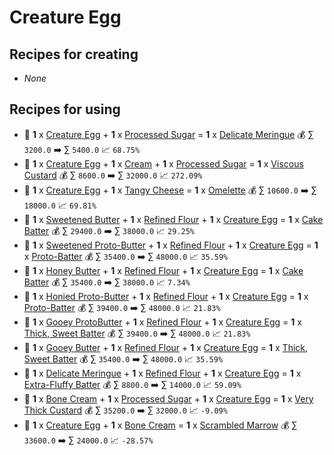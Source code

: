 # Creature Egg

## Recipes for creating

* _None_


## Recipes for using

* 🍳 **1** x [Creature Egg](<Creature Egg.md>) + **1** x [Processed Sugar](<Processed Sugar.md>) = **1** x [Delicate Meringue](<Delicate Meringue.md>) 💰 ∑ `3200.0` ➡️ ∑ `5400.0` 📈 `68.75%`
* 🍳 **1** x [Creature Egg](<Creature Egg.md>) + **1** x [Cream](<Cream.md>) + **1** x [Processed Sugar](<Processed Sugar.md>) = **1** x [Viscous Custard](<Viscous Custard.md>) 💰 ∑ `8600.0` ➡️ ∑ `32000.0` 📈 `272.09%`
* 🍳 **1** x [Creature Egg](<Creature Egg.md>) + **1** x [Tangy Cheese](<Tangy Cheese.md>) = **1** x [Omelette](<Omelette.md>) 💰 ∑ `10600.0` ➡️ ∑ `18000.0` 📈 `69.81%`
* 🍳 **1** x [Sweetened Butter](<Sweetened Butter.md>) + **1** x [Refined Flour](<Refined Flour.md>) + **1** x [Creature Egg](<Creature Egg.md>) = **1** x [Cake Batter](<Cake Batter.md>) 💰 ∑ `29400.0` ➡️ ∑ `38000.0` 📈 `29.25%`
* 🍳 **1** x [Sweetened Proto-Butter](<Sweetened Proto-Butter.md>) + **1** x [Refined Flour](<Refined Flour.md>) + **1** x [Creature Egg](<Creature Egg.md>) = **1** x [Proto-Batter](<Proto-Batter.md>) 💰 ∑ `35400.0` ➡️ ∑ `48000.0` 📈 `35.59%`
* 🍳 **1** x [Honey Butter](<Honey Butter.md>) + **1** x [Refined Flour](<Refined Flour.md>) + **1** x [Creature Egg](<Creature Egg.md>) = **1** x [Cake Batter](<Cake Batter.md>) 💰 ∑ `35400.0` ➡️ ∑ `38000.0` 📈 `7.34%`
* 🍳 **1** x [Honied Proto-Butter](<Honied Proto-Butter.md>) + **1** x [Refined Flour](<Refined Flour.md>) + **1** x [Creature Egg](<Creature Egg.md>) = **1** x [Proto-Batter](<Proto-Batter.md>) 💰 ∑ `39400.0` ➡️ ∑ `48000.0` 📈 `21.83%`
* 🍳 **1** x [Gooey ProtoButter](<Gooey ProtoButter.md>) + **1** x [Refined Flour](<Refined Flour.md>) + **1** x [Creature Egg](<Creature Egg.md>) = **1** x [Thick, Sweet Batter](<Thick, Sweet Batter.md>) 💰 ∑ `39400.0` ➡️ ∑ `48000.0` 📈 `21.83%`
* 🍳 **1** x [Gooey Butter](<Gooey Butter.md>) + **1** x [Refined Flour](<Refined Flour.md>) + **1** x [Creature Egg](<Creature Egg.md>) = **1** x [Thick, Sweet Batter](<Thick, Sweet Batter.md>) 💰 ∑ `35400.0` ➡️ ∑ `48000.0` 📈 `35.59%`
* 🍳 **1** x [Delicate Meringue](<Delicate Meringue.md>) + **1** x [Refined Flour](<Refined Flour.md>) + **1** x [Creature Egg](<Creature Egg.md>) = **1** x [Extra-Fluffy Batter](<Extra-Fluffy Batter.md>) 💰 ∑ `8800.0` ➡️ ∑ `14000.0` 📈 `59.09%`
* 🍳 **1** x [Bone Cream](<Bone Cream.md>) + **1** x [Processed Sugar](<Processed Sugar.md>) + **1** x [Creature Egg](<Creature Egg.md>) = **1** x [Very Thick Custard](<Very Thick Custard.md>) 💰 ∑ `35200.0` ➡️ ∑ `32000.0` 📈 `-9.09%`
* 🍳 **1** x [Creature Egg](<Creature Egg.md>) + **1** x [Bone Cream](<Bone Cream.md>) = **1** x [Scrambled Marrow](<Scrambled Marrow.md>) 💰 ∑ `33600.0` ➡️ ∑ `24000.0` 📈 `-28.57%`
